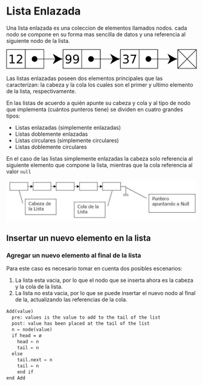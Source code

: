# Lista Enlazada

Una lista enlazada es una coleccion de elementos llamados nodos. cada nodo se compone en su forma mas sencilla de datos y una referencia al siguiente nodo de la lista.

![Lista enlazada](../../assets/lista-enlazada-simple.svg)

Las listas enlazadas poseen dos elementos principales que las caracterizan: la cabeza y la cola los cuales son el primer y ultimo elemento de la lista, respectivamente.

En las listas de acuerdo a quién apunte su cabeza y cola y al tipo de nodo que implementa (cuántos
punteros tiene) se dividen en cuatro grandes tipos:

- Listas enlazadas (simplemente enlazadas)
- Listas doblemente enlazadas
- Listas circulares (simplemente circulares)
- Listas doblemente circulares

En el caso de las listas simplemente enlazadas la cabeza solo referencia al siguiente elemento que compone la lista, mientras que la cola referencia al valor `null`

![Partes de la lista simplemente enlazada](../../assets/partes-lista-simplemente-enlazada.png)

## Insertar un nuevo elemento en la lista

### Agregar un nuevo elemento al final de la lista

Para este caso es necesario tomar en cuenta dos posibles escenarios: 

1. La lista esta vacia, por lo que el nodo que se inserta ahora es la cabeza y la cola de la lista.
2. La lista no esta vacia, por lo que se puede insertar el nuevo nodo al final de la, actualizando las referencias de la cola.
```
Add(value)
  pre: values is the value to add to the tail of the list
  post: value has been placed at the tail of the list
  n ← node(value)
  if head = ø
    head ← n
  	tail ← n 
  else 
    tail.next ← n
    tail ← n
	end if
end Add
```